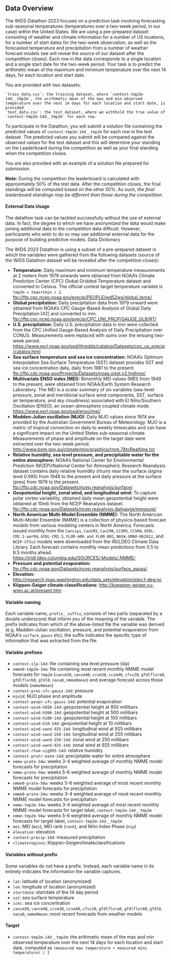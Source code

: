 ## Data Overview

The WiDS Datathon 2023 focuses on a prediction task involving forecasting sub-seasonal temperatures (temperatures over a two-week period, in our case) within the United States. We are using a pre-prepared dataset consisting of weather and climate information for a number of US locations, for a number of start dates for the two-week observation, as well as the forecasted temperature and precipitation from a number of weather forecast models (we will reveal the source of our dataset after the competition closes). Each row in the data corresponds to a single location and a single start date for the two-week period. Your task is to predict the arithmetic mean of the maximum and minimum temperature over the next 14 days, for each location and start date.

You are provided with two datasets:

    `train_data.csv`: the training dataset, where `contest-tmp2m-14d__tmp2m`, the arithmetic mean of the max and min observed temperature over the next 14 days for each location and start date, is provided
    `test_data.csv`: the test dataset, where we withhold the true value of `contest-tmp2m-14d__tmp2m` for each row.

To participate in the Datathon, you will submit a solution file containing the predicted values of `contest-tmp2m-14d__tmp2m` for each row in the test dataset. The predicted values you submit will be compared against the observed values for the test dataset and this will determine your standing on the Leaderboard during the competition as well as your final standing when the competition closes.

You are also provided with an example of a solution file prepared for submission.

**Note:** During the competition the leaderboard is calculated with approximately 50% of the test data. After the competition closes, the final standings will be computed based on the other 50%. As such, *the final leaderboard standings may be different than those during the competition*.

#### External Data Usage

The datathon task can be tackled successfully without the use of external data. In fact, the degree to which we have anonymized the data would make joining additional data to the competition data difficult. However, participants who wish to do so may use additional external data for the purpose of building predictive models.
Data Dictionary

The WiDS 2023 Datathon is using a subset of a pre-prepared dataset in which the variables were gathered from the following datasets (source of the WiDS Datathon dataset will be revealed after the competition closes):

- **Temperature:** Daily maximum and minimum temperature measurements at 2 meters from 1979 onwards were obtained from NOAA’s Climate Prediction Center (CPC) Global Gridded Temperature dataset and converted to Celsius. The official contest target temperature variable is `tmp2m = tmax+tmin / 2`. 
<ftp://ftp.cpc.ncep.noaa.gov/precip/PEOPLE/wd52ws/global_temp/>
- **Global precipitation:** Daily precipitation data from 1979 onward were obtained from NOAA’s CPC Gauge-Based Analysis of Global Daily Precipitation [42] and converted to mm.
<ftp://ftp.cpc.ncep.noaa.gov/precip/CPC_UNI_PRCP/GAUGE_GLB/RT/>
- **U.S. precipitation:** Daily U.S. precipitation data in mm were collected from the CPC Unified Gauge-Based Analysis of Daily Precipitation over CONUS. Measurements were replaced with sums over the ensuing two-week period.
<https://www.esrl.noaa.gov/psd/thredds/catalog/Datasets/cpc_us_precip/catalog.html>
- **Sea surface temperature and sea ice concentration:** NOAA’s Optimum Interpolation Sea Surface Temperature (SST) dataset provides SST and sea ice concentration data, daily from 1981 to the present.
<ftp://ftp.cdc.noaa.gov/Projects/Datasets/noaa.oisst.v2.highres/>
- **Multivariate ENSO index (MEI):** Bimonthly MEI values (MEI) from 1949 to the present, were obtained from NOAA/Earth System Research Laboratory. The MEI is a scalar summary of six variables (sea-level pressure, zonal and meridional surface wind components, SST, surface air temperature, and sky cloudiness) associated with El Niño/Southern Oscillation (ENSO), an ocean-atmosphere coupled climate mode.
<https://www.esrl.noaa.gov/psd/enso/mei/>
- **Madden-Julian oscillation (MJO):** Daily MJO values since 1974 are provided by the Australian Government Bureau of Meteorology. MJO is a metric of tropical convection on daily to weekly timescales and can have a significant impact on the United States sub-seasonal climate. Measurements of phase and amplitude on the target date were extracted over the two-week period.
<http://www.bom.gov.au/climate/mjo/graphics/rmm.74toRealtime.txt>
- **Relative humidity, sea level pressure, and precipitable water for the entire atmosphere:** NOAA’s National Center for Environmental Prediction (NCEP)/National Center for Atmospheric Research Reanalysis dataset contains daily relative humidity (rhum) near the surface (sigma level 0.995) from 1948 to the present and daily pressure at the surface (pres) from 1979 to the present.
<ftp://ftp.cdc.noaa.gov/Datasets/ncep.reanalysis/surface/>
- **Geopotential height, zonal wind, and longitudinal wind:** To capture polar vortex variability, obtained daily mean geopotential height were obtained at 10mb from the NCEP Reanalysis dataset.
<ftp://ftp.cdc.noaa.gov/Datasets/ncep.reanalysis.dailyavgs/pressure/>
- **North American Multi-Model Ensemble (NMME):** The North American Multi-Model Ensemble (NMME) is a collection of physics-based forecast models from various modeling centers in North America. Forecasts issued monthly from the `Cansips`, `CanCM3`, `CanCM4`, `CCSM3`, `CCSM4`, `GFDL-CM2.1-aer04`, `GFDL-CM2.5`, `FLOR-A06 and FLOR-B01`, `NASA-GMAO-062012`, and `NCEP-CFSv2` models were downloaded from the IRI/LDEO Climate Data Library. Each forecast contains monthly mean predictions from 0.5 to 8.5 months ahead.
<https://iridl.ldeo.columbia.edu/SOURCES/.Models/.NMME/>
- **Pressure and potential evaporation:** <ftp://ftp.cdc.noaa.gov/Datasets/ncep.reanalysis/surface_gauss/>
- **Elevation:** <http://research.jisao.washington.edu/data_sets/elevation/elev.1-deg.nc>
- **Köppen-Geiger climate classifications:** <http://koeppen-geiger.vu-wien.ac.at/present.htm>

#### Variable naming

Each variable name, `prefix__suffix`, consists of two parts (separated by a double underscore) that inform you of the meaning of the variable. The prefix indicates from which of the above-listed file the variable was derived (e.g. Madden-Julian oscillation, pressure, and potential evaporation from NOAA's `surface_gauss` etc), the suffix indicates the specific type of information that was extracted from the file.

#### Variable prefixes

- `contest-slp-14d`: file containing sea level pressure (slp)
- `nmme0-tmp2m-34w`: file containing most recent monthly NMME model forecasts for `tmp2m` (`cancm30`, `cancm40`, `ccsm30`, `ccsm40`, `cfsv20`, `gfdlflora0`, `gfdlflorb0`, `gfdl0`, `nasa0`, `nmme0mean`) and average forecast across those models (`nmme0mean`)
- `contest-pres-sfc-gauss-14d`: pressure
- `mjo1d`: MJO phase and amplitude
- `contest-pevpr-sfc-gauss-14d`: potential evaporation
- `contest-wind-h850-14d`: geopotential height at 850 millibars
- `contest-wind-h500-14d`: geopotential height at 500 millibars
- `contest-wind-h100-14d`: geopotential height at 100 millibars
- `contest-wind-h10-14d`: geopotential height at 10 millibars
- `contest-wind-vwnd-925-14d`: longitudinal wind at 925 millibars
- `contest-wind-vwnd-250-14d`: longitudinal wind at 250 millibars
- `contest-wind-uwnd-250-14d`: zonal wind at 250 millibars
- `contest-wind-uwnd-925-14d`: zonal wind at 925 millibars
- `contest-rhum-sig995-14d`: relative humidity
- `contest-prwtr-eatm-14d`: precipitable water for entire atmosphere
- `nmme-prate-34w`: weeks 3-4 weighted average of monthly NMME model forecasts for precipitation
- `nmme-prate-56w`: weeks 5-6 weighted average of monthly NMME model forecasts for precipitation
- `nmme0-prate-56w`: weeks 5-6 weighted average of most recent monthly NMME model forecasts for precipitation
- `nmme0-prate-34w`: weeks 3-4 weighted average of most recent monthly NMME model forecasts for precipitation
- `nmme-tmp2m-34w`: weeks 3-4 weighted average of most recent monthly NMME model forecasts for target label, `contest-tmp2m-14d__tmp2m`
- `nmme-tmp2m-56w`: weeks 5-6 weighted average of monthly NMME model forecasts for target label, `contest-tmp2m-14d__tmp2m`
- `mei`: MEI (`mei`), MEI rank (`rank`), and Niño Index Phase (`nip`)
- `elevation`: elevation
- `contest-precip-14d`: measured precipitation
- `climateregions`: Köppen-Geigerclimateclassifications

#### Variables without prefix

Some variables do not have a prefix. Instead, each variable name in its entirely indicates the information the variable captures.

- `lat`: latitude of location (anonymized)
- `lon`: longitude of location (anonymized)
- `startdate`: startdate of the 14 day period
- `sst`: sea surface temperature
- `icec`: sea ice concentration
- `cancm30`, `cancm40`, `ccsm30`, `ccsm40`, `cfsv20`, `gfdlflora0`, `gfdlflorb0`, `gfdl0`, `nasa0`, `nmme0mean`: most recent forecasts from weather models

#### Target

- `contest-tmp2m-14d__tmp2m`: the arithmetic mean of the max and min observed temperature over the next 14 days for each location and start date, computed as `(measured max temperature + measured mini temperature) / 2`
